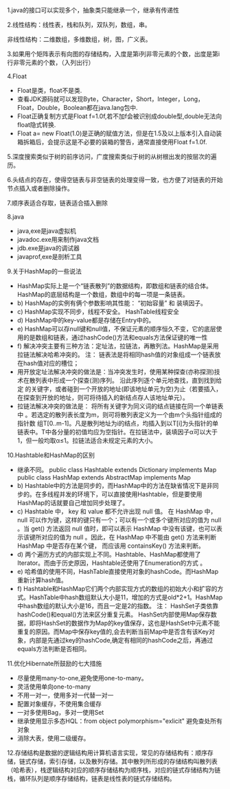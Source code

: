 1.java的接口可以实现多个，抽象类只能继承一个，继承有传递性

2.线性结构：线性表，栈和队列，双队列，数组，串。

 非线性结构：二维数组，多维数组，树，图，广义表。

3.如果用个矩阵表示有向图的存储结构，入度是第i列非零元素的个数，出度是第i行非零元素的个数，（入列出行）

4.Float
 
* Float是类，float不是类.
* 查看JDK源码就可以发现Byte，Character，Short，Integer，Long，Float，Double，Boolean都在java.lang包中.
* Float正确复制方式是Float f=1.0f,若不加f会被识别成double型,double无法向float隐式转换.
* Float a= new Float(1.0)是正确的赋值方法，但是在1.5及以上版本引入自动装箱拆箱后，会提示这是不必要的装箱的警告，通常直接使用Float f=1.0f.

5.深度搜索类似于树的前序访问，广度搜索类似于树的从树根出发的按层次的遍历。

6.头结点的存在，使得空链表与非空链表的处理变得一致，也方便了对链表的开始节点插入或者删除操作。

7.顺序表适合存取，链表适合插入删除

8.java

* java,exe是java虚拟机
* javadoc.exe用来制作java文档
* jdb.exe是java的调试器
* javaprof,exe是剖析工具

9.关于HashMap的一些说法

* HashMap实际上是一个“链表散列”的数据结构，即数组和链表的结合体。HashMap的底层结构是一个数组，数组中的每一项是一条链表。 
* b)  HashMap的实例有俩个参数影响其性能： “初始容量” 和 装填因子。 
* c)  HashMap实现不同步，线程不安全。  HashTable线程安全 
* d)  HashMap中的key-value都是存储在Entry中的。 
* e)  HashMap可以存null键和null值，不保证元素的顺序恒久不变，它的底层使用的是数组和链表，通过hashCode()方法和equals方法保证键的唯一性 
* f)  解决冲突主要有三种方法：定址法，拉链法，再散列法。HashMap是采用拉链法解决哈希冲突的。 注： 链表法是将相同hash值的对象组成一个链表放在hash值对应的槽位；    
* 用开放定址法解决冲突的做法是：当冲突发生时，使用某种探查(亦称探测)技术在散列表中形成一个探查(测)序列。 沿此序列逐个单元地查找，直到找到给定 的关键字，或者碰到一个开放的地址(即该地址单元为空)为止（若要插入，在探查到开放的地址，则可将待插入的新结点存人该地址单元）。   
* 拉链法解决冲突的做法是： 将所有关键字为同义词的结点链接在同一个单链表中 。若选定的散列表长度为m，则可将散列表定义为一个由m个头指针组成的指针数 组T[0..m-1]。凡是散列地址为i的结点，均插入到以T[i]为头指针的单链表中。T中各分量的初值均应为空指针。在拉链法中，装填因子α可以大于1，但一般均取α≤1。拉链法适合未规定元素的大小。

10.Hashtable和HashMap的区别

* 继承不同。  public class Hashtable extends Dictionary implements Map public class HashMap extends  AbstractMap implements Map 
* b)  Hashtable中的方法是同步的，而HashMap中的方法在缺省情况下是非同步的。在多线程并发的环境下，可以直接使用Hashtable，但是要使用HashMap的话就要自己增加同步处理了。 
* c)  Hashtable 中， key 和 value 都不允许出现 null 值。 在 HashMap 中， null 可以作为键，这样的键只有一个；可以有一个或多个键所对应的值为 null 。当 get() 方法返回 null 值时，即可以表示 HashMap 中没有该键，也可以表示该键所对应的值为 null 。因此，在 HashMap 中不能由 get() 方法来判断 HashMap 中是否存在某个键， 而应该用 containsKey() 方法来判断。 
* d)  两个遍历方式的内部实现上不同。Hashtable、HashMap都使用了Iterator。而由于历史原因，Hashtable还使用了Enumeration的方式 。 
* e)  哈希值的使用不同，HashTable直接使用对象的hashCode。而HashMap重新计算hash值。 
* f)  Hashtable和HashMap它们两个内部实现方式的数组的初始大小和扩容的方式。HashTable中hash数组默认大小是11，增加的方式是old*2+1。HashMap中hash数组的默认大小是16，而且一定是2的指数。   注：  HashSet子类依靠hashCode()和equal()方法来区分重复元素。      HashSet内部使用Map保存数据，即将HashSet的数据作为Map的key值保存，这也是HashSet中元素不能重复的原因。而Map中保存key值的,会去判断当前Map中是否含有该Key对象，内部是先通过key的hashCode,确定有相同的hashCode之后，再通过equals方法判断是否相同。

11.优化Hibernate所鼓励的七大措施

* 尽量使用many-to-one,避免使用one-to-many。
* 灵活使用单向one-to-many
* 不用一对一，使用多对一代替一对一
* 配置对象缓存，不使用集合缓存
* 一对多使用Bag，多对一使用Set
* 继承使用显示多态HQL：from object polymorphism="exlicit" 避免查处所有对象
* 消除大表，使用二级缓存。

12.存储结构是数据的逻辑结构用计算机语言实现，常见的存储结构有：顺序存储，链式存储，索引存储，以及散列存储。其中散列所形成的存储结构叫散列表（哈希表），栈逻辑结构对应的顺序存储结构为顺序栈，对应的链式存储结构为链栈，循环队列是顺序存储结构，链表是线性表的链式存储结构。